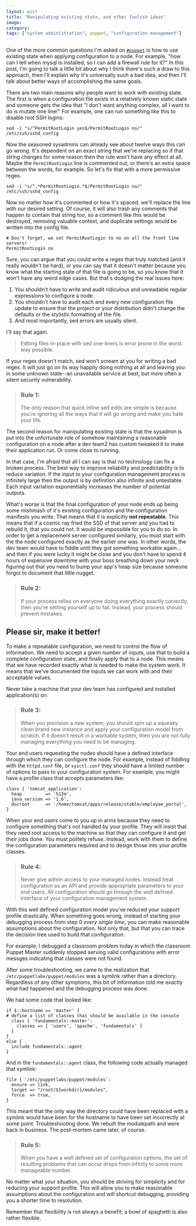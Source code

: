 ```yaml
---
layout: post
title: "Manipulating existing state, and other foolish ideas"
image:
category:
tags: ["system administration", puppet, "configuration management"]
---
```

One of the more common questions I'm asked on [`#puppet`](irc://freenode.net/puppet)
is how to use existing state when applying configuration to a node. For example,
"how can I tell when mysql is installed, so I can add a firewall rule for it?"
In this post, I'm going to talk a little bit about why I think there's such a
draw to this approach, then I'll explain why it's universally such a bad idea,
and then I'll talk about better ways of accomplishing the same goals.

There are two main reasons why people want to work with existing state. The
first is when a configuration file exists in a relatively known static state and
someone gets the idea that "I don't want anything complex, all I want to do is
mutate one line!" For example, one can run something like this to disable root
SSH logins:

``` shell
sed -i "s/^PermitRootLogin yes$/PermitRootLogin no/" /etc/ssh/sshd_config
```

Now the seasoned sysadmins can already see about twelve ways this can go wrong.
It's dependent on an exact string that we're replacing so if that string changes
for some reason then the rule won't have any effect at all. Maybe the
`PermitRootLogin` line is commented out, or there's an extra space between the
words, for example. So let's fix that with a more permissive regex.

``` shell
sed -i "s/^.*PermitRootLogin.*$/PermitRootLogin no/" /etc/ssh/sshd_config
```

Now no matter how it's commented or how it's spaced, we'll replace the line with
our desired setting. Of course, it will also trash any comments that happen to
contain that string too, so a comment like this would be destroyed, removing
valuable context, and duplicate settings would be written into the config file.

```
# Don't forget, we set PermitRootLogin to no on all the front line servers!
PermitRootLogin no
```

Sure, you can argue that you could write a regex that truly matched (and it
really wouldn't be hard), or you can say that it doesn't matter because you know
what the starting state of that file is going to be, so you know that it won't
have any weird edge cases. But that's dodging the real issues here:

1. You shouldn't have to write and audit ridiculous and unreadable regular
   expressions to configure a node.
1. You shouldn't have to audit each and every new configuration file update to
   ensure that the project or your distribution didn't change the defaults or
   the stylistic formatting of the file.
1. And most importantly, sed errors are usually silent.

I'll say that again.

> Editing files in-place with sed one-liners is error prone in the worst way possible.

If your regex doesn't match, sed won't scream at you for writing a bad regex. It
will just go on its way happily doing nothing at all and leaving you in some
unknown state--an unavailable service at best, but more often a silent security
vulnerability.

> ### Rule 1:
> The only reason that quick inline sed edits are simple is because you're
> ignoring all the ways that it will go wrong and make you hate your life.

The second reason for manipulating existing state is that the sysadmin is put
into the unfortunate role of somehow maintaining a reasonable configuration on a
node after a dev team2 has custom tweaked it to make their application run. Or
come close to running.

In that case, I'm afraid that all I can say is that no technology can fix a
broken process. The best way to improve reliability and predictability is to
reduce variation. If the input to your configuration management process is
infinitely large then the output is by definition also infinite and untestable.
Each input variation exponentially increases the number of potential outputs.

What's worse is that the final configuration of your node ends up being some
mishmash of it's existing configuration and the configuration manifests you
write. That means that it is explicitly **not repeatable**. This means that if a
cosmic ray fried the SSD of that server and you had to rebuild it, that you
could not. It would be impossible for you to do so. In order to get a
replacement server configured similarly, you must start with the the node
configured exactly as the earlier one was. In other words, the dev team would
have to fiddle until they got something workable again... and then if you were
lucky it might be close and you don't have to spend 4 hours of expensive
downtime with your boss breathing down your neck figuring out that you need to
bump your app's heap size because someone forgot to document that little nugget.

> ### Rule 2:
> If your process relies on everyone doing everything exactly correctly, then
> you're setting yourself up to fail. Instead, your process should prevent mistakes.

## Please sir, make it better!

To make a repeatable configuration, we need to control the flow of information.
We need to accept a given number of inputs, use that to build a complete
configuration state, and finally apply that to a node. This means that we have
recorded exactly what is needed to make the system work. It means that we've
documented the inputs we can work with and their acceptable values.

Never take a machine that your dev team has configured and installed application(s) on.

> ### Rule 3:
> When you provision a new system, you should spin up a squeaky clean brand new
> instance and apply your configuration model from scratch. If it doesn't result
> in a workable system, then you are not fully managing everything you need to be
> managing.

Your end users requesting the nodes should have a defined interface through
which they can configure the node. For example, instead of fiddling with the
`httpd.conf` file, or `sysctl.conf` they should have a limited number of options
to pass to your configuration system. For example, you might have a profile
class that accepts parameters like:

``` puppet
class { 'tomcat_application':
  heap         => '512m',
  java_version => '1.6',
  docroot      => '/home/tomcat/apps/release/stable/employee_portal',
}
```

When your end users come to you up in arms because they need to configure
something that's not handled by your profile. They will insist that they need
root access to the machine so that they can configure it and get their jobs
done. You must politely refuse. Instead, work with them to define the
configuration parameters required and to design those into your profile classes.

> ### Rule 4:
> Never give admin access to your managed nodes. Instead treat configuration as
> an API and provide appropriate parameters to your end users. All configuration
> should go through the well defined interface of your configuration management
> system.

With this well defined configuration model you've reduced your support profile
drastically. When something goes wrong, instead of starting your debugging
process from step 0 *every single time*, you can make reasonable assumptions about
the configuration. Not only that, but that you can trace the decision tree used
to build that configuration.

For example, I debugged a classroom problem today in which the classroom Puppet
Master suddenly stopped serving valid configurations with error messges
indicating that classes were not found.

After some troubleshooting, we came to the realization that
`/etc/puppetlabe/puppet/modules` was a symlink rather than a directory. Regardless
of any other symptoms, this bit of information told me exactly what had happened
and the debugging process was done.

We had some code that looked like:

``` puppet
if $::hostname == 'master' {
# define a list of classes that should be available in the console
  class { 'fundamentals::master':
    classes => [ 'users', 'apache', 'fundamentals' ]
  }
}
else {
  include fundamentals::agent
}
```

And in the `fundamentals::agent` class, the following code actually managed that symlink:

``` puppet
file { '/etc/puppetlabs/puppet/modules':
  ensure => link,
  target => "/root/${workdir}/modules",
  force  => true,
}
```

This meant that the only way the directory could have been replaced with a
symlink would have been for the hostname to have been set incorrectly at some
point. Troubleshooting done. We rebuilt the modulepath  and were back in
business. The post-mortem came later, of course.

> ### Rule 5:
> When you have a well defined set of configuration options, the set of
> resulting problems that can occur drops from infinity to some more manageable
> number.

No matter what your situation, you should be striving for simplicity and for
reducing your support profile. This will allow you to make reasonable
assumptions about the configuration and will shortcut debugging, providing you a
shorter time to resolution.

Remember that flexibility is not always a benefit; a bowl of spaghetti is also rather flexible.
